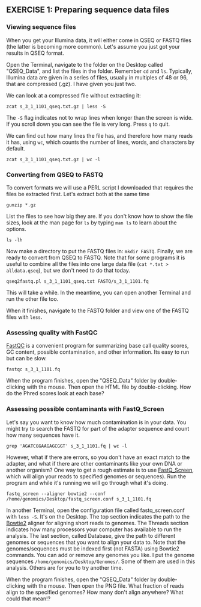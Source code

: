## EXERCISE 1: Preparing sequence data files

### Viewing sequence files

When you get your Illumina data, it will either come in QSEQ or FASTQ files (the latter is becoming more common). Let's assume you just got your results in QSEQ format.

Open the Terminal, navigate to the folder on the Desktop called "QSEQ_Data", and list the files in the folder. Remember `cd` and `ls`. Typically, Illumina data are given in a series of files, usually in multiples of 48 or 96, that are compressed (.gz). I have given you just two.

We can look at a compressed file without extracting it:

	zcat s_3_1_1101_qseq.txt.gz | less -S

The `-S` flag indicates not to wrap lines when longer than the screen is wide. If you scroll down you can see the file is very long. Press `q` to quit.

We can find out how many lines the file has, and therefore how many reads it has, using `wc`, which counts the number of lines, words, and characters by default. 

	zcat s_3_1_1101_qseq.txt.gz | wc -l


### Converting from QSEQ to FASTQ

To convert formats we will use a PERL script I downloaded that requires the files be extracted first. Let's extract both at the same time

	gunzip *.gz

List the files to see how big they are. If you don't know how to show the file sizes, look at the man page for `ls` by typing `man ls` to learn about the options.

	ls -lh

Now make a directory to put the FASTQ files in: `mkdir FASTQ`. Finally, we are ready to convert from QSEQ to FASTQ. Note that for some programs it is useful to combine all the files into one large data file (`cat *.txt > alldata.qseq`), but we don't need to do that today.

	qseq2fastq.pl s_3_1_1101_qseq.txt FASTQ/s_3_1_1101.fq

This will take a while. In the meantime, you can open another Terminal and run the other file too.

When it finishes, navigate to the FASTQ folder and view one of the FASTQ files with `less`.


### Assessing quality with FastQC

[FastQC](http://www.bioinformatics.babraham.ac.uk/projects/download.html#fastqc) is a convenient program for summarizing base call quality scores, GC content, possible contamination, and other information. Its easy to run but can be slow.

	fastqc s_3_1_1101.fq

When the program finishes, open the "QSEQ_Data" folder by double-clicking with the mouse. Then open the HTML file by double-clicking. How do the Phred scores look at each base?


### Assessing possible contaminants with FastQ_Screen

Let's say you want to know how much contamination is in your data. You might try to search the FASTQ for part of the adapter sequence and count how many sequences have it.

	grep 'AGATCGGAAGAGCGGT' s_3_1_1101.fq | wc -l

However, what if there are errors, so you don't have an exact match to the adapter, and what if there are other contaminants like your own DNA or another organism? One way to get a rough estimate is to use [FastQ_Screen](http://www.bioinformatics.babraham.ac.uk/projects/download.html#fastqscreen), which will align your reads to specified genomes or sequences). Run the program and while it's running we will go through what it's doing.

	fastq_screen --aligner bowtie2 --conf /home/genomics/Desktop/fastq_screen.conf s_3_1_1101.fq

In another Terminal, open the configuration file called fastq_screen.conf with `less -S`. It's on the Desktop. The top section indicates the path to the [Bowtie2](http://bowtie-bio.sourceforge.net/bowtie2/index.shtml) aligner for aligning short reads to genomes. The Threads section indicates how many processors your computer has available to run the analysis. The last section, called Database, give the path to different genomes or sequences that you want to align your data to. Note that the genomes/sequences must be indexed first (not FASTA) using Bowtie2 commands. You can add or remove any genomes you like. I put the genome sequences `/home/genomics/Desktop/Genomes/`. Some of them are used in this analysis. Others are for you to try another time.

When the program finishes, open the "QSEQ_Data" folder by double-clicking with the mouse. Then open the PNG file. What fraction of reads align to the specified genomes? How many don't align anywhere? What could that mean!?
